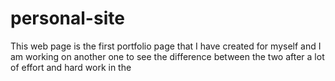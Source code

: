 # personal-site
This web page is the first portfolio page that I have created for myself and I am working on another one to see the difference between the two after a lot of effort and hard work in the  
